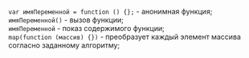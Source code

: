 `var имяПеременной = function () {};` - анонимная функция;   
`имяПеременной()` - вызов функции;   
`имяПеременной` - показ содержимого функции;   
`map(function (массив) {})` - преобразует каждый элемент массива согласно заданному алгоритму;   
